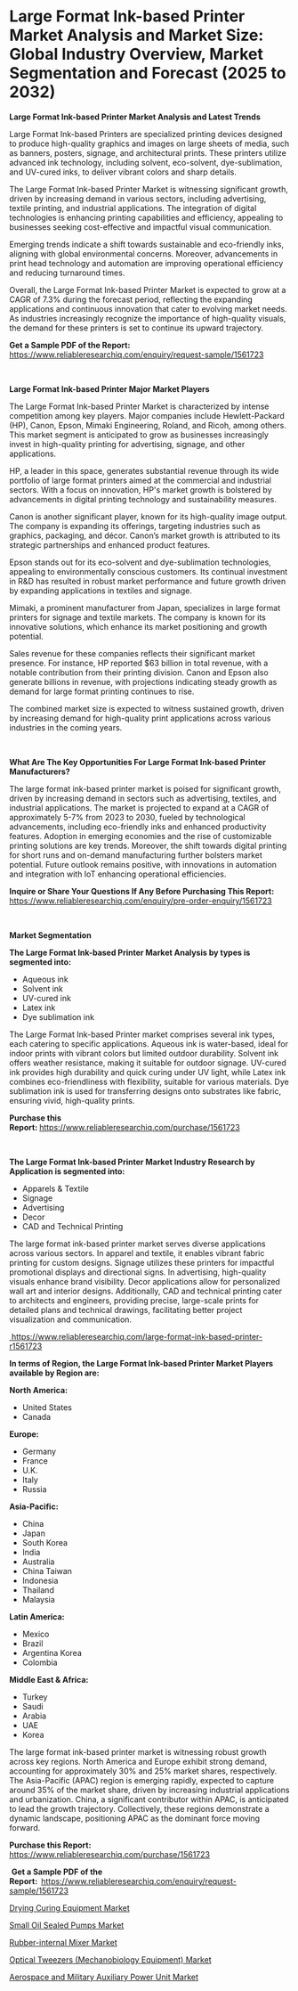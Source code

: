 <p><h1>Large Format Ink-based Printer Market Analysis and Market Size: Global Industry Overview, Market Segmentation and Forecast (2025 to 2032)</h1></p><p><strong>Large Format Ink-based Printer Market Analysis and Latest Trends</strong></p>
<p><p>Large Format Ink-based Printers are specialized printing devices designed to produce high-quality graphics and images on large sheets of media, such as banners, posters, signage, and architectural prints. These printers utilize advanced ink technology, including solvent, eco-solvent, dye-sublimation, and UV-cured inks, to deliver vibrant colors and sharp details.</p><p>The Large Format Ink-based Printer Market is witnessing significant growth, driven by increasing demand in various sectors, including advertising, textile printing, and industrial applications. The integration of digital technologies is enhancing printing capabilities and efficiency, appealing to businesses seeking cost-effective and impactful visual communication. </p><p>Emerging trends indicate a shift towards sustainable and eco-friendly inks, aligning with global environmental concerns. Moreover, advancements in print head technology and automation are improving operational efficiency and reducing turnaround times. </p><p>Overall, the Large Format Ink-based Printer Market is expected to grow at a CAGR of 7.3% during the forecast period, reflecting the expanding applications and continuous innovation that cater to evolving market needs. As industries increasingly recognize the importance of high-quality visuals, the demand for these printers is set to continue its upward trajectory.</p></p>
<p><strong>Get a Sample PDF of the Report:&nbsp;</strong> <a href="https://www.reliableresearchiq.com/enquiry/request-sample/1561723?utm_campaign=1876&utm_medium=2&utm_source=Github&utm_content=ia&utm_term=11042025&utm_id=large-format-ink-based-printer">https://www.reliableresearchiq.com/enquiry/request-sample/1561723</a></p>
<p>&nbsp;</p>
<p><strong>Large Format Ink-based Printer Major Market Players</strong></p>
<p><p>The Large Format Ink-based Printer Market is characterized by intense competition among key players. Major companies include Hewlett-Packard (HP), Canon, Epson, Mimaki Engineering, Roland, and Ricoh, among others. This market segment is anticipated to grow as businesses increasingly invest in high-quality printing for advertising, signage, and other applications.</p><p>HP, a leader in this space, generates substantial revenue through its wide portfolio of large format printers aimed at the commercial and industrial sectors. With a focus on innovation, HP's market growth is bolstered by advancements in digital printing technology and sustainability measures.</p><p>Canon is another significant player, known for its high-quality image output. The company is expanding its offerings, targeting industries such as graphics, packaging, and décor. Canon’s market growth is attributed to its strategic partnerships and enhanced product features.</p><p>Epson stands out for its eco-solvent and dye-sublimation technologies, appealing to environmentally conscious customers. Its continual investment in R&D has resulted in robust market performance and future growth driven by expanding applications in textiles and signage.</p><p>Mimaki, a prominent manufacturer from Japan, specializes in large format printers for signage and textile markets. The company is known for its innovative solutions, which enhance its market positioning and growth potential. </p><p>Sales revenue for these companies reflects their significant market presence. For instance, HP reported $63 billion in total revenue, with a notable contribution from their printing division. Canon and Epson also generate billions in revenue, with projections indicating steady growth as demand for large format printing continues to rise. </p><p>The combined market size is expected to witness sustained growth, driven by increasing demand for high-quality print applications across various industries in the coming years.</p></p>
<p>&nbsp;</p>
<p><strong>What Are The Key Opportunities For Large Format Ink-based Printer Manufacturers?</strong></p>
<p><p>The large format ink-based printer market is poised for significant growth, driven by increasing demand in sectors such as advertising, textiles, and industrial applications. The market is projected to expand at a CAGR of approximately 5-7% from 2023 to 2030, fueled by technological advancements, including eco-friendly inks and enhanced productivity features. Adoption in emerging economies and the rise of customizable printing solutions are key trends. Moreover, the shift towards digital printing for short runs and on-demand manufacturing further bolsters market potential. Future outlook remains positive, with innovations in automation and integration with IoT enhancing operational efficiencies.</p></p>
<p><strong>Inquire or Share Your Questions If Any Before Purchasing This Report:</strong> <a href="https://www.reliableresearchiq.com/enquiry/pre-order-enquiry/1561723?utm_campaign=1876&utm_medium=2&utm_source=Github&utm_content=ia&utm_term=11042025&utm_id=large-format-ink-based-printer">https://www.reliableresearchiq.com/enquiry/pre-order-enquiry/1561723</a></p>
<p>&nbsp;</p>
<p><strong>Market Segmentation</strong></p>
<p><strong>The Large Format Ink-based Printer Market Analysis by types is segmented into:</strong></p>
<p><ul><li>Aqueous ink</li><li>Solvent ink</li><li>UV-cured ink</li><li>Latex ink</li><li>Dye sublimation ink</li></ul></p>
<p><p>The Large Format Ink-based Printer market comprises several ink types, each catering to specific applications. Aqueous ink is water-based, ideal for indoor prints with vibrant colors but limited outdoor durability. Solvent ink offers weather resistance, making it suitable for outdoor signage. UV-cured ink provides high durability and quick curing under UV light, while Latex ink combines eco-friendliness with flexibility, suitable for various materials. Dye sublimation ink is used for transferring designs onto substrates like fabric, ensuring vivid, high-quality prints.</p></p>
<p><strong>Purchase this Report:&nbsp;</strong><a href="https://www.reliableresearchiq.com/purchase/1561723?utm_campaign=1876&utm_medium=2&utm_source=Github&utm_content=ia&utm_term=11042025&utm_id=large-format-ink-based-printer">https://www.reliableresearchiq.com/purchase/1561723</a></p>
<p>&nbsp;</p>
<p><strong>The Large Format Ink-based Printer Market Industry Research by Application is segmented into:</strong></p>
<p><ul><li>Apparels & Textile</li><li>Signage</li><li>Advertising</li><li>Decor</li><li>CAD and Technical Printing</li></ul></p>
<p><p>The large format ink-based printer market serves diverse applications across various sectors. In apparel and textile, it enables vibrant fabric printing for custom designs. Signage utilizes these printers for impactful promotional displays and directional signs. In advertising, high-quality visuals enhance brand visibility. Decor applications allow for personalized wall art and interior designs. Additionally, CAD and technical printing cater to architects and engineers, providing precise, large-scale prints for detailed plans and technical drawings, facilitating better project visualization and communication.</p></p>
<p><a href="https://www.reliableresearchiq.com/large-format-ink-based-printer-r1561723?utm_campaign=1876&utm_medium=2&utm_source=Github&utm_content=ia&utm_term=11042025&utm_id=large-format-ink-based-printer">&nbsp;https://www.reliableresearchiq.com/large-format-ink-based-printer-r1561723</a></p>
<p><strong>In terms of Region, the Large Format Ink-based Printer Market Players available by Region are:</strong></p>
<p>
    <p> <strong> North America: </strong>
        <ul>
            <li>United States</li>
            <li>Canada</li>
        </ul>
        </p> 
    <p> <strong> Europe: </strong>
        <ul>
            <li>Germany</li>
            <li>France</li>
            <li>U.K.</li>
            <li>Italy</li>
            <li>Russia</li>
        </ul>
        </p> 
    <p> <strong> Asia-Pacific: </strong>
        <ul>
            <li>China</li>
            <li>Japan</li>
            <li>South Korea</li>
            <li>India</li>
            <li>Australia</li>
            <li>China Taiwan</li>
            <li>Indonesia</li>
            <li>Thailand</li>
            <li>Malaysia</li>
        </ul>
        </p> 
    <p> <strong> Latin America: </strong>
        <ul>
            <li>Mexico</li>
            <li>Brazil</li>
            <li>Argentina Korea</li>
            <li>Colombia</li>
        </ul>
        </p> 
    <p> <strong> Middle East & Africa: </strong>
        <ul>
            <li>Turkey</li>
            <li>Saudi</li>
            <li>Arabia</li>
            <li>UAE</li>
            <li>Korea</li>
        </ul>
    </p>
    </p>
<p><p>The large format ink-based printer market is witnessing robust growth across key regions. North America and Europe exhibit strong demand, accounting for approximately 30% and 25% market shares, respectively. The Asia-Pacific (APAC) region is emerging rapidly, expected to capture around 35% of the market share, driven by increasing industrial applications and urbanization. China, a significant contributor within APAC, is anticipated to lead the growth trajectory. Collectively, these regions demonstrate a dynamic landscape, positioning APAC as the dominant force moving forward.</p></p>
<p><strong>Purchase this Report: </strong><a href="https://www.reliableresearchiq.com/purchase/1561723?utm_campaign=1876&utm_medium=2&utm_source=Github&utm_content=ia&utm_term=11042025&utm_id=large-format-ink-based-printer">https://www.reliableresearchiq.com/purchase/1561723</a></p>
<p>&nbsp;<strong>Get a Sample PDF of the Report:&nbsp;&nbsp;</strong><a href="https://www.reliableresearchiq.com/enquiry/request-sample/1561723?utm_campaign=1876&utm_medium=2&utm_source=Github&utm_content=ia&utm_term=11042025&utm_id=large-format-ink-based-printer">https://www.reliableresearchiq.com/enquiry/request-sample/1561723</a></p>
<p><strong></strong></p>
<p><p><a href="https://github.com/barnickclara79/Market-Research-Report-List-1/blob/main/drying-curing-equipment-market.md?utm_campaign=1876&utm_medium=2&utm_source=Github&utm_content=ia&utm_term=11042025&utm_id=large-format-ink-based-printer">Drying Curing Equipment Market</a></p><p><a href="https://github.com/mahnoor2003/Market-Research-Report-List-7/blob/main/small-oil-sealed-pumps-market.md?utm_campaign=1876&utm_medium=2&utm_source=Github&utm_content=ia&utm_term=11042025&utm_id=large-format-ink-based-printer">Small Oil Sealed Pumps Market</a></p><p><a href="https://github.com/JubayerMia832/Market-Research-Report-List-2/blob/main/rubber-internal-mixer-market.md?utm_campaign=1876&utm_medium=2&utm_source=Github&utm_content=ia&utm_term=11042025&utm_id=large-format-ink-based-printer">Rubber-internal Mixer Market</a></p><p><a href="https://github.com/ygfu6u/Market-Research-Report-List-2/blob/main/optical-tweezers-mechanobiology-equipment-market.md?utm_campaign=1876&utm_medium=2&utm_source=Github&utm_content=ia&utm_term=11042025&utm_id=large-format-ink-based-printer">Optical Tweezers (Mechanobiology Equipment) Market</a></p><p><a href="https://github.com/leopardmicheal7019/Market-Research-Report-List-1/blob/main/aerospace-and-military-auxiliary-power-unit-market.md?utm_campaign=1876&utm_medium=2&utm_source=Github&utm_content=ia&utm_term=11042025&utm_id=large-format-ink-based-printer">Aerospace and Military Auxiliary Power Unit Market</a></p></p>